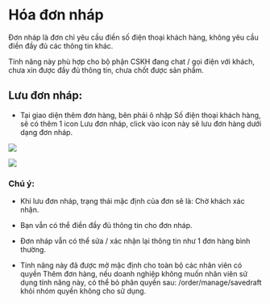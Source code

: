 # Hóa đơn nháp

Đơn nháp là đơn chỉ yêu cầu điền số điện thoại khách hàng, không yêu cầu điền đầy đủ các thông tin khác.

Tính năng này phù hợp cho bộ phận CSKH đang chat / gọi điện với khách, chưa xin được đầy đủ thông tin, chưa chốt được sản phẩm.

## Lưu đơn nháp:

- Tại giao diện thêm đơn hàng, bên phải ô nhập Số điện thoại khách hàng, sẽ có thêm 1 icon Lưu đơn nháp, click vào icon này sẽ lưu đơn hàng dưới dạng đơn nháp.


![](https://raw.githubusercontent.com/hieunguyenduc-nhanh/manual/patch-4/docs/ban-hang/img/don-nhap.jpg)


![](https://raw.githubusercontent.com/hieunguyenduc-nhanh/manual/patch-4/docs/ban-hang/img/don-nhap1.jpg)


### Chú ý:

- Khi lưu đơn nháp, trạng thái mặc định của đơn sẽ là: Chờ khách xác nhận.

- Bạn vẫn có thể điền đầy đủ thông tin cho đơn nháp.

- Đơn nháp vẫn có thể sửa / xác nhận lại thông tin như 1 đơn hàng bình thường.

- Tính năng này đã được mở mặc định cho toàn bộ các nhân viên có quyền Thêm đơn hàng, nếu doanh nghiệp không muốn nhân viên sử dụng tính năng này, có thể bỏ phân quyền sau: /order/manage/savedraft khỏi nhóm quyền không cho sử dụng.
